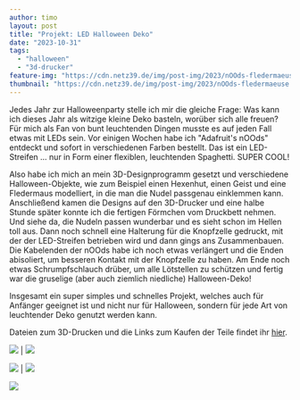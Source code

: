 ```yaml
---
author: timo
layout: post
title: "Projekt: LED Halloween Deko"
date: "2023-10-31"
tags:
  - "halloween"
  - "3d-drucker"
feature-img: "https://cdn.netz39.de/img/post-img/2023/nOOds-fledermaeuse.jpeg"
thumbnail: "https://cdn.netz39.de/img/post-img/2023/nOOds-fledermaeuse.jpeg"
---
```


Jedes Jahr zur Halloweenparty stelle ich mir die gleiche Frage: Was kann ich dieses Jahr als witzige kleine Deko basteln, worüber sich alle freuen? Für mich als Fan von bunt leuchtenden Dingen musste es auf jeden Fall etwas mit LEDs sein. Vor einigen Wochen habe ich "Adafruit's nOOds" entdeckt und sofort in verschiedenen Farben bestellt. Das ist ein LED-Streifen ... nur in Form einer flexiblen, leuchtenden Spaghetti. SUPER COOL!

Also habe ich mich an mein 3D-Designprogramm gesetzt und verschiedene Halloween-Objekte, wie zum Beispiel einen Hexenhut, einen Geist und eine Fledermaus modelliert, in die man die Nudel passgenau einklemmen kann.
Anschließend kamen die Designs auf den 3D-Drucker und eine halbe Stunde später konnte ich die fertigen Förmchen vom Druckbett nehmen. Und siehe da, die Nudeln passen wunderbar und es sieht schon im Hellen toll aus.
Dann noch schnell eine Halterung für die Knopfzelle gedruckt, mit der der LED-Streifen betrieben wird und dann gings ans Zusammenbauen. Die Kabelenden der nOOds habe ich noch etwas verlängert und die Enden abisoliert, um besseren Kontakt mit der Knopfzelle zu haben. Am Ende noch etwas Schrumpfschlauch drüber, um alle Lötstellen zu schützen und fertig war die gruselige (aber auch ziemlich niedliche) Halloween-Deko!

Insgesamt ein super simples und schnelles Projekt, welches auch für Anfänger geeignet ist und nicht nur für Halloween, sondern für jede Art von leuchtender Deko genutzt werden kann.

Dateien zum 3D-Drucken und die Links zum Kaufen der Teile findet ihr [hier](https://github.com/timherrm/nOOds).

![](https://cdn.netz39.de/img/post-img/2023/nOOds-fledermaeuse.jpeg) | ![](https://cdn.netz39.de/img/post-img/2023/nOOds-render.png)

![](https://cdn.netz39.de/img/post-img/2023/nOOds-fledermaus.jpeg) | ![](https://cdn.netz39.de/img/post-img/2023/nOOds-geist.jpeg)

![](https://cdn.netz39.de/img/post-img/2023/nOOds-hexenhut.jpeg)